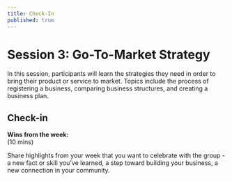 ```yaml
---
title: Check-In
published: true
---
```

# Session 3: Go-To-Market Strategy

In this session, participants will learn the strategies they need in order to bring their product or service to market. Topics include the process of registering a business, comparing business structures,  and creating a business plan.

## Check-in 

**Wins from the week:** <br>
(10 mins)

Share highlights from your week that you want to celebrate with the group - a new fact or skill you’ve learned, a step toward building your business, a new connection in your community. 
